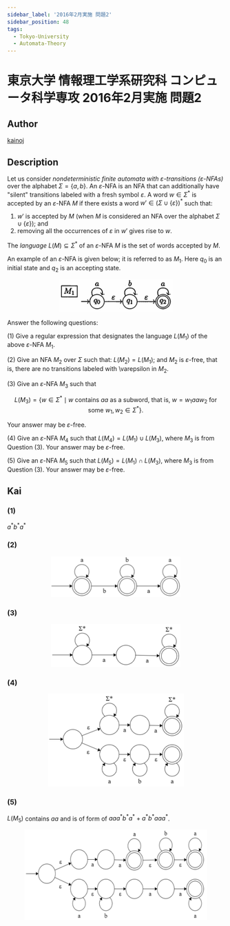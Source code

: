 ```yaml
---
sidebar_label: '2016年2月実施 問題2'
sidebar_position: 48
tags:
  - Tokyo-University
  - Automata-Theory
---
```

# 東京大学 情報理工学系研究科 コンピュータ科学専攻 2016年2月実施 問題2

## **Author**
[kainoj](https://github.com/kainoj/utokyo-cs)

## **Description**
Let us consider *nondeterministic finite automata with $\varepsilon$-transitions ($\varepsilon$-NFAs)* over the alphabet $\Sigma = \{a, b\}$.
An $\varepsilon$-NFA is an NFA that can additionally have "silent" transitions labeled with a fresh symbol $\varepsilon$.
A word $w \in \Sigma^*$ is accepted by an $\varepsilon$-NFA $M$ if there exists a word $w' \in (\Sigma \cup \{\varepsilon\})^*$ such that:

1) $w'$ is accepted by $M$ (when $M$ is considered an NFA over the alphabet $\Sigma \cup \{\varepsilon\}$); and 
2) removing all the occurrences of $\varepsilon$ in $w'$ gives rise to $w$. 

The *language* $L(M) \subseteq \Sigma^*$ of an $\varepsilon$-NFA $M$ is the set of words accepted by $M$.

An example of an $\varepsilon$-NFA is given below; it is referred to as $M_1$. Here $q_0$ is an initial state and $q_2$ is an accepting state.

<figure style="text-align:center;">
  <img src="https://raw.githubusercontent.com/Myyura/the_kai_project_assets/main/kakomonn/tokyo_university/IST/cs_201602_2_p1.png" width="265" height="75" alt=""/>
</figure>

Answer the following questions:

(1) Give a regular expression that designates the language $L(M_1)$ of the above $\varepsilon$-NFA $M_1$.

(2) Give an NFA $M_2$ over $\Sigma$ such that: $L(M_2) = L(M_1)$; and $M_2$ is $\varepsilon$-free, that is, there are no transitions labeled with \varepsilon in $M_2$.

(3) Give an $\varepsilon$-NFA $M_3$ such that

$$
L(M_3) = \{ w \in \Sigma^* \mid w \text{ contains } aa \text{ as a subword, that is, } w = w_1 aa w_2 \text{ for some } w_1, w_2 \in \Sigma^* \}.
$$

Your answer may be $\varepsilon$-free.

(4) Give an $\varepsilon$-NFA $M_4$ such that $L(M_4) = L(M_1) \cup L(M_3)$, where $M_3$ is from Question (3). Your answer may be $\varepsilon$-free.

(5) Give an $\varepsilon$-NFA $M_5$ such that $L(M_5) = L(M_1) \cap L(M_3)$, where $M_3$ is from Question (3). Your answer may be $\varepsilon$-free.


## **Kai**
### (1)
$a^*b^*a^*$

### (2)

<figure style="text-align:center;">
  <img src="https://raw.githubusercontent.com/Myyura/the_kai_project_assets/main/kakomonn/tokyo_university/IST/cs_201602_2_p2.png" width="300" height="95" alt=""/>
</figure>

### (3)

<figure style="text-align:center;">
  <img src="https://raw.githubusercontent.com/Myyura/the_kai_project_assets/main/kakomonn/tokyo_university/IST/cs_201602_2_p3.png" width="300" height="100" alt=""/>
</figure>

### (4)

<figure style="text-align:center;">
  <img src="https://raw.githubusercontent.com/Myyura/the_kai_project_assets/main/kakomonn/tokyo_university/IST/cs_201602_2_p4.png" width="315" height="215" alt=""/>
</figure>

### (5)

$L(M_5)$ contains $aa$ and is of form of $aaa^*b^*a^* + a^*b^*aaa^*$.

<figure style="text-align:center;">
  <img src="https://raw.githubusercontent.com/Myyura/the_kai_project_assets/main/kakomonn/tokyo_university/IST/cs_201602_2_p5.png" width="480" height="210" alt=""/>
</figure>